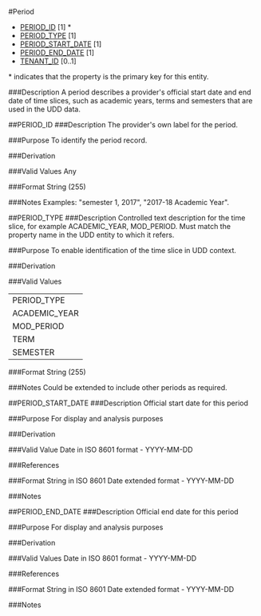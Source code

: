 #Period
* [PERIOD_ID](#period_id) [1] *
* [PERIOD_TYPE](#period_type) [1]
* [PERIOD_START_DATE](#period_start_date) [1]
* [PERIOD_END_DATE](#period_end_date) [1]
* [TENANT_ID](institution.md#tenant_id) [0..1]

\* indicates that the property is the primary key for this entity.

###Description
A period describes a provider's official start date and end date of time slices, such as academic years, terms and semesters that are used in the UDD data.

##PERIOD_ID
###Description
The provider's own label for the period.

###Purpose
To identify the period record.

###Derivation


###Valid Values
Any

###Format
String (255)

###Notes
Examples: "semester 1, 2017", "2017-18 Academic Year".


##PERIOD_TYPE
###Description
Controlled text description for the time slice, for example ACADEMIC_YEAR, MOD_PERIOD.  Must match the property name in the UDD entity to which it refers.

###Purpose
To enable identification of the time slice in UDD context.

###Derivation


###Valid Values
<table>
            <tr>
                <td>PERIOD_TYPE</td>
            </tr>
            <tr>
                <td>ACADEMIC_YEAR</td>
            </tr>
            <tr>
                <td>MOD_PERIOD</td>
            </tr>
            <tr>
                <td>TERM</td>
            </tr>
            <tr>
                <td>SEMESTER</td>
            </tr>
</table> 

###Format
String (255)

###Notes
Could be extended to include other periods as required.


##PERIOD_START_DATE
###Description
Official start date for this period

###Purpose
For display and analysis purposes

###Derivation


###Valid Value
Date in ISO 8601 format - YYYY-MM-DD


###References


###Format
String in ISO 8601 Date extended format - YYYY-MM-DD

###Notes


##PERIOD_END_DATE
###Description
Official end date for this period

###Purpose
For display and analysis purposes

###Derivation


###Valid Values
Date in ISO 8601 format - YYYY-MM-DD

###References


###Format
String in ISO 8601 Date extended format - YYYY-MM-DD

###Notes


